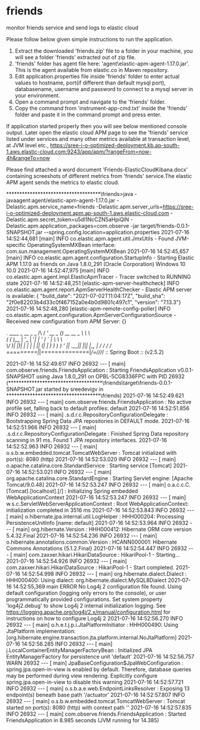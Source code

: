 # friends
monitor friends service and send logs to elastic cloud


Please follow below given simple instructions to run the application.

1. Extract  the downloaded 'friends.zip' file to a folder in your machine, you will see a folder 'friends' extracted out of zip file.
2. 'friends' folder has agent file here:  'agent\elastic-apm-agent-1.17.0.jar'. This is the agent available from elastic.co in Maven repository.
3. Edit application.properties file inside 'friends' folder to enter actual values to hostname, port(if different than default mysql port), databasename, username and password to connect to a mysql server in your environment.
4. Open a command prompt and navigate to the 'friends' folder.
5. Copy the command from 'instrument-app-cmd.txt' inside the 'friends' folder and paste it in the command prompt and press enter.

If application started properly then you will see below mentioned console output.
Later open the elastic cloud APM page to see the 'friends' service listed under services and many other metrics available at transaction level, at JVM level etc.,
  https://sree-i-o-optimized-deployment.kb.ap-south-1.aws.elastic-cloud.com:9243/app/apm/?rangeFrom=now-4h&rangeTo=now
  
Please find attached a word document 'Friends-ElasticCloudKibana.docx' containing screeshots of different metrics from 'friends' service.The elastic APM agent sends the metrics to elastic cloud.

************************************\friends>java -javaagent:agent/elastic-apm-agent-1.17.0.jar -Delastic.apm.service_name=friends -Delastic.apm.server_urls=https://sree-i-o-optimized-deployment.apm.ap-south-1.aws.elastic-cloud.com -Delastic.apm.secret_token=u5dl1NcCZN5aHpiQlN  -Delastic.apm.application_packages=com.observe -jar target/friends-0.0.1-SNAPSHOT.jar  --spring.config.location=application.properties
2021-07-16 14:52:44,681 [main] INFO  co.elastic.apm.agent.util.JmxUtils - Found JVM-specific OperatingSystemMXBean interface: com.sun.management.OperatingSystemMXBean
2021-07-16 14:52:45,657 [main] INFO  co.elastic.apm.agent.configuration.StartupInfo - Starting Elastic APM 1.17.0 as friends on Java 1.8.0_291 (Oracle Corporation) Windows 10 10.0
2021-07-16 14:52:47,975 [main] INFO  co.elastic.apm.agent.impl.ElasticApmTracer - Tracer switched to RUNNING state
2021-07-16 14:52:48,251 [elastic-apm-server-healthcheck] INFO  co.elastic.apm.agent.report.ApmServerHealthChecker - Elastic APM server is available: {  "build_date": "2021-07-02T11:04:17Z",  "build_sha": "2f0e82203b4d33c0f467152a0e4b0d9801c497c1",  "version": "7.13.3"}
2021-07-16 14:52:48,280 [elastic-apm-remote-config-poller] INFO  co.elastic.apm.agent.configuration.ApmServerConfigurationSource - Received new configuration from APM Server: {}

  .   ____          _            __ _ _
 /\\ / ___'_ __ _ _(_)_ __  __ _ \ \ \ \
( ( )\___ | '_ | '_| | '_ \/ _` | \ \ \ \
 \\/  ___)| |_)| | | | | || (_| |  ) ) ) )
  '  |____| .__|_| |_|_| |_\__, | / / / /
 =========|_|==============|___/=/_/_/_/
 :: Spring Boot ::                (v2.5.2)

2021-07-16 14:52:49.617  INFO 26932 --- [           main] com.observe.friends.FriendsApplication   : Starting FriendsApplication v0.0.1-SNAPSHOT using Java 1.8.0_291 on OPBL-5CG8336FPC with PID 26932 (************************************\friends\target\friends-0.0.1-SNAPSHOT.jar started by sreedevigv in ************************************\friends)
2021-07-16 14:52:49.621  INFO 26932 --- [           main] com.observe.friends.FriendsApplication   : No active profile set, falling back to default profiles: default
2021-07-16 14:52:51.856  INFO 26932 --- [           main] .s.d.r.c.RepositoryConfigurationDelegate : Bootstrapping Spring Data JPA repositories in DEFAULT mode.
2021-07-16 14:52:51.966  INFO 26932 --- [           main] .s.d.r.c.RepositoryConfigurationDelegate : Finished Spring Data repository scanning in 91 ms. Found 1 JPA repository interfaces.
2021-07-16 14:52:52.963  INFO 26932 --- [           main] o.s.b.w.embedded.tomcat.TomcatWebServer  : Tomcat initialized with port(s): 8080 (http)
2021-07-16 14:52:53.020  INFO 26932 --- [           main] o.apache.catalina.core.StandardService   : Starting service [Tomcat]
2021-07-16 14:52:53.021  INFO 26932 --- [           main] org.apache.catalina.core.StandardEngine  : Starting Servlet engine: [Apache Tomcat/9.0.48]
2021-07-16 14:52:53.247  INFO 26932 --- [           main] o.a.c.c.C.[Tomcat].[localhost].[/]       : Initializing Spring embedded WebApplicationContext
2021-07-16 14:52:53.247  INFO 26932 --- [           main] w.s.c.ServletWebServerApplicationContext : Root WebApplicationContext: initialization completed in 3516 ms
2021-07-16 14:52:53.843  INFO 26932 --- [           main] o.hibernate.jpa.internal.util.LogHelper  : HHH000204: Processing PersistenceUnitInfo [name: default]
2021-07-16 14:52:53.964  INFO 26932 --- [           main] org.hibernate.Version                    : HHH000412: Hibernate ORM core version 5.4.32.Final
2021-07-16 14:52:54.236  INFO 26932 --- [           main] o.hibernate.annotations.common.Version   : HCANN000001: Hibernate Commons Annotations {5.1.2.Final}
2021-07-16 14:52:54.447  INFO 26932 --- [           main] com.zaxxer.hikari.HikariDataSource       : HikariPool-1 - Starting...
2021-07-16 14:52:54.926  INFO 26932 --- [           main] com.zaxxer.hikari.HikariDataSource       : HikariPool-1 - Start completed.
2021-07-16 14:52:54.998  INFO 26932 --- [           main] org.hibernate.dialect.Dialect            : HHH000400: Using dialect: org.hibernate.dialect.MySQL8Dialect
2021-07-16 14:52:55,369 main ERROR No Log4j 2 configuration file found. Using default configuration (logging only errors to the console), or user programmatically provided configurations. Set system property 'log4j2.debug' to show Log4j 2 internal initialization logging. See https://logging.apache.org/log4j/2.x/manual/configuration.html for instructions on how to configure Log4j 2
2021-07-16 14:52:56.270  INFO 26932 --- [           main] o.h.e.t.j.p.i.JtaPlatformInitiator       : HHH000490: Using JtaPlatform implementation: [org.hibernate.engine.transaction.jta.platform.internal.NoJtaPlatform]
2021-07-16 14:52:56.285  INFO 26932 --- [           main] j.LocalContainerEntityManagerFactoryBean : Initialized JPA EntityManagerFactory for persistence unit 'default'
2021-07-16 14:52:56.757  WARN 26932 --- [           main] JpaBaseConfiguration$JpaWebConfiguration : spring.jpa.open-in-view is enabled by default. Therefore, database queries may be performed during view rendering. Explicitly configure spring.jpa.open-in-view to disable this warning
2021-07-16 14:52:57.721  INFO 26932 --- [           main] o.s.b.a.e.web.EndpointLinksResolver      : Exposing 13 endpoint(s) beneath base path '/actuator'
2021-07-16 14:52:57.807  INFO 26932 --- [           main] o.s.b.w.embedded.tomcat.TomcatWebServer  : Tomcat started on port(s): 8080 (http) with context path ''
2021-07-16 14:52:57.835  INFO 26932 --- [           main] com.observe.friends.FriendsApplication   : Started FriendsApplication in 8.985 seconds (JVM running for 14.385)
